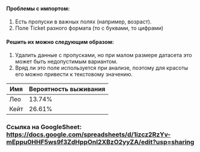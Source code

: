 #### Проблемы с импортом:
  1. Есть пропуски в важных полях (например, возраст).
  2. Поле Ticket разного формата (то с буквами, то цифрами)

#### Решить их можно следующим образом:
  1. Удалить данные с пропусками, но при малом размере датасета это может быть недопустимым вариантом.
  2. Вряд ли это поле используется при анализе, поэтому для красоты его можно привести к текстовому значению.

Имя | Вероятность выживания
------------ | -------------
Лео |	13.74%
 Кейт |		26.61%

### Ссылка на GoogleSheet: https://docs.google.com/spreadsheets/d/1izcz2RzYv-mEppu0HHF5ws9f3ZdHppOnI2XBzO2yyZA/edit?usp=sharing

